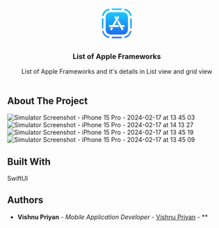 <br/>
<p align="center">
  <a href="https://github.com/vishnu32510/Apple-Frameworks">
    <img src="Apple-Frameworks/Assets.xcassets/app-clip.imageset/app-clip.png" alt="Logo" width="80" height="80">
  </a>

  <h3 align="center">List of Apple Frameworks</h3>

  <p align="center">
    List of Apple Frameworks and it's details in List view and grid view
    <br/>
    <br/>
  </p>
</p>



## About The Project

![Simulator Screenshot - iPhone 15 Pro - 2024-02-17 at 13 45 03](https://github.com/vishnu32510/Apple-Frameworks/assets/76788079/1a9b699b-6095-4c55-bb5b-6381480cc4e3)
![Simulator Screenshot - iPhone 15 Pro - 2024-02-17 at 14 13 27](https://github.com/vishnu32510/Apple-Frameworks/assets/76788079/1b08943c-1b07-4288-b9ee-64f994e3c433)
![Simulator Screenshot - iPhone 15 Pro - 2024-02-17 at 13 45 19](https://github.com/vishnu32510/Apple-Frameworks/assets/76788079/42590610-586f-42e6-aa47-15b27ad67b78)
![Simulator Screenshot - iPhone 15 Pro - 2024-02-17 at 13 45 09](https://github.com/vishnu32510/Apple-Frameworks/assets/76788079/c2802aba-93aa-4cf2-b5d8-f0e883a7e0ae)

## Built With

SwiftUI

## Authors

* **Vishnu Priyan** - *Mobile Application Developer* - [Vishnu Priyan](https://github.com/vishnu32510) - **

